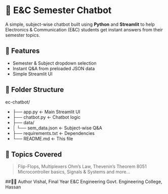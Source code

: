 # 💬 E&C Semester Chatbot

A simple, subject-wise chatbot built using **Python** and **Streamlit** to help Electronics & Communication (E&C) students get instant answers from their semester topics.

## 🚀 Features
- Semester & Subject dropdown selection
- Instant Q&A from preloaded JSON data
- Simple Streamlit UI

## 📁 Folder Structure
ec-chatbot/
- ├── app.py ← Main Streamlit UI
- ├── chatbot.py ← Chatbot logic
- ├── data/
- │ └── sem_data.json ← Subject-wise Q&A
- ├── requirements.txt ← Dependencies
- └── README.md ← This file

## 🧠 Topics Covered
> Flip-Flops, 
> Multiplexers
> Ohm’s Law,
> Thevenin’s Theorem
> 8051 Microcontroller basics,
> Signals & Systems and more...

##👨‍💻 Author
Vishal, Final Year E&C Engineering
Govt. Engineering College, Hassan
